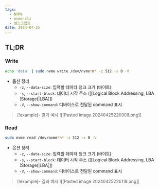 ```yaml
---
tags:
  - NVMe
  - nvme-cli
  - 쉘스크립트
date: 2024-04-25
---
```

## TL;DR

### Write

```bash
echo 'data' | sudo nvme write /dev/nvme*n* -z 512 -s 0 -V
```

- 옵션 정리
	- `-z`, `--data-size`: 입력할 데이터 청크 크기 (바이트)
	- `-s`, `--start-block`: 데이터 시작 주소 ([[Logical Block Addressing, LBA (Storage)|LBA]])
	- `-V`, `--show-command`: 디바이스로 전달된 command 표시

> [!example]- 결과 예시
> ![[Pasted image 20240425220008.png]]

### Read

```bash
sudo nvme read /dev/nvme*n* -z 512 -s 0 -V
```

- 옵션 정리
	- `-z`, `--data-size`: 입력할 데이터 청크 크기 (바이트)
	- `-s`, `--start-block`: 데이터 시작 주소 ([[Logical Block Addressing, LBA (Storage)|LBA]])
	- `-V`, `--show-command`: 디바이스로 전달된 command 표시

> [!example]- 결과 예시
> ![[Pasted image 20240425220118.png]]